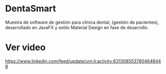 # DentaSmart
Muestra de software de gestión para clínica dental, (gestión de pacientes), desarrollado en JavaFX y estilo Material Design en fase de desarrollo.

# Ver video
https://www.linkedin.com/feed/update/urn:li:activity:6313085537804648448
